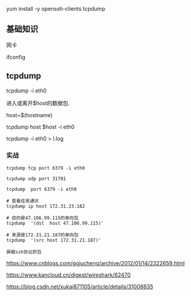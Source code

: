 
yum install -y openssh-clients  tcpdump

## 基础知识

网卡

ifconfig

## tcpdump


tcpdump -i eth0



进入或离开$host的数据包.

host=$(hostname)

tcpdump host $host  -i eth0

tcpdump -i eth0 > l.log

### 实战

```
tcpdump tcp port 6379 -i eth0

tcpdump udp port 31701

tcpdump  port 6379 -i eth0

# 查看往来通讯
tcpdump ip host 172.31.23.182

# 目的是47.106.99.115的单向包
tcpdump  '(dst  host 47.106.99.115)'

# 来源是172.31.21.187的单向包
tcpdump  '(src host 172.31.21.187)'

屏蔽ssh协议抓包

```

https://www.cnblogs.com/ggjucheng/archive/2012/01/14/2322659.html

https://www.kancloud.cn/digest/wireshark/62470

https://blog.csdn.net/xukai871105/article/details/31008635

